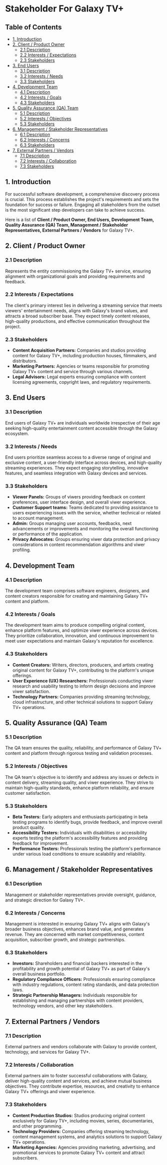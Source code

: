 # Stakeholder For Galaxy TV+
 
## Table of Contents
 
- [1. Introduction](#1-introduction)
- [2. Client / Product Owner](#2-client--product-owner)
  - [2.1 Description](#21-description)
  - [2.2 Interests / Expectations](#22-interests--expectations)
  - [2.3 Stakeholders](#23-stakeholders)
- [3. End Users](#3-end-users)
  - [3.1 Description](#31-description)
  - [3.2 Interests / Needs](#32-interests--needs)
  - [3.3 Stakeholders](#33-stakeholders)
- [4. Development Team](#4-development-team)
  - [4.1 Description](#41-description)
  - [4.2 Interests / Goals](#42-interests--goals)
  - [4.3 Stakeholders](#43-stakeholders)
- [5. Quality Assurance (QA) Team](#5-quality-assurance-qa-team)
  - [5.1 Description](#51-description)
  - [5.2 Interests / Objectives](#52-interests--objectives)
  - [5.3 Stakeholders](#53-stakeholders)
- [6. Management / Stakeholder Representatives](#6-management--stakeholder-representatives)
  - [6.1 Description](#61-description)
  - [6.2 Interests / Concerns](#62-interests--concerns)
  - [6.3 Stakeholders](#63-stakeholders)
- [7. External Partners / Vendors](#7-external-partners--vendors)
  - [7.1 Description](#71-description)
  - [7.2 Interests / Collaboration](#72-interests--collaboration)
  - [7.3 Stakeholders](#73-stakeholders)
 
## 1. Introduction
For successful software development, a comprehensive discovery process is crucial. This process establishes the project's requirements and sets the foundation for success or failure. Engaging all stakeholders from the outset is the most significant step developers can take to achieve success.
 
Here is a list of **Client / Product Owner, End Users, Development Team, Quality Assurance (QA) Team, Management / Stakeholder Representatives, External Partners / Vendors** for Galaxy TV+.
 
## 2. Client / Product Owner
 
### 2.1 Description
Represents the entity commissioning the Galaxy TV+ service, ensuring alignment with organizational goals and providing requirements and feedback.
 
### 2.2 Interests / Expectations
The client's primary interest lies in delivering a streaming service that meets viewers' entertainment needs, aligns with Galaxy's brand values, and attracts a broad subscriber base. They expect timely content releases, high-quality productions, and effective communication throughout the project.
 
### 2.3 Stakeholders
- **Content Acquisition Partners:** Companies and studios providing content for Galaxy TV+, including production houses, filmmakers, and distributors.
- **Marketing Partners:** Agencies or teams responsible for promoting Galaxy TV+ content and service through various channels.
- **Legal Advisors:** Legal experts ensuring compliance with content licensing agreements, copyright laws, and regulatory requirements.
 
## 3. End Users
 
### 3.1 Description
End users of Galaxy TV+ are individuals worldwide irrespective of their age seeking high-quality entertainment content accessible through the Galaxy ecosystem.
 
### 3.2 Interests / Needs
End users prioritize seamless access to a diverse range of original and exclusive content, a user-friendly interface across devices, and high-quality streaming experiences. They expect engaging storytelling, innovative features, and seamless integration with Galaxy devices and services.
 
### 3.3 Stakeholders
- **Viewer Panels:** Groups of viwers providing feedback on content preferences, user interface design, and overall viwer experience.
- **Customer Support teams:** Teams dedicated to providing assistance to users experiencing issues with the service, whether technical or related to account management.
- **Admin:** Groups managing user accounts, feedbacks, next advancements or improvements and monitoring the overall functioning or performance of the application.
- **Privacy Advocates:** Groups ensuring viwer data protection and privacy considerations in content recommendation algorithms and viwer profiling.
 
## 4. Development Team
 
### 4.1 Description
The development team comprises software engineers, designers, and content creators responsible for creating and maintaining Galaxy TV+ content and platform.
 
### 4.2 Interests / Goals
The development team aims to produce compelling original content, enhance platform features, and optimize viwer experience across devices. They prioritize collaboration, innovation, and continuous improvement to meet user expectations and maintain Galaxy's reputation for excellence.
 
### 4.3 Stakeholders
- **Content Creators:** Writers, directors, producers, and artists creating original content for Galaxy TV+, contributing to the platform's unique offerings.
- **User Experience (UX) Researchers:** Professionals conducting viwer research and usability testing to inform design decisions and improve viwer satisfaction.
- **Technology Partners:** Companies providing streaming technology, cloud infrastructure, and other technical solutions to support Galaxy TV+ operations.
 
## 5. Quality Assurance (QA) Team
 
### 5.1 Description
The QA team ensures the quality, reliability, and performance of Galaxy TV+ content and platform through rigorous testing and validation processes.
 
### 5.2 Interests / Objectives
The QA team's objective is to identify and address any issues or defects in content delivery, streaming quality, and viwer experience. They strive to maintain high-quality standards, enhance platform reliability, and ensure customer satisfaction.
 
### 5.3 Stakeholders
- **Beta Testers:** Early adopters and enthusiasts participating in beta testing programs to identify bugs, provide feedback, and improve overall product quality.
- **Accessibility Testers:** Individuals with disabilities or accessibility experts testing the platform's accessibility features and providing feedback for improvement.
- **Performance Testers:** Professionals testing the platform's performance under various load conditions to ensure scalability and reliability.
 
## 6. Management / Stakeholder Representatives
 
### 6.1 Description
Management or stakeholder representatives provide oversight, guidance, and strategic direction for Galaxy TV+.
 
### 6.2 Interests / Concerns
Management is interested in ensuring Galaxy TV+ aligns with Galaxy's broader business objectives, enhances brand value, and generates revenue. They are concerned with market competitiveness, content acquisition, subscriber growth, and strategic partnerships.
 
### 6.3 Stakeholders
- **Investors:** Shareholders and financial backers interested in the profitability and growth potential of Galaxy TV+ as part of Galaxy's overall business portfolio.
- **Regulatory Compliance Officers:** Professionals ensuring compliance with industry regulations, content rating standards, and data protection laws.
- **Strategic Partnership Managers:** Individuals responsible for establishing and managing partnerships with content providers, technology vendors, and other key stakeholders.
 
## 7. External Partners / Vendors
 
### 7.1 Description
External partners and vendors collaborate with Galaxy to provide content, technology, and services for Galaxy TV+.
 
### 7.2 Interests / Collaboration
External partners aim to foster successful collaborations with Galaxy, deliver high-quality content and services, and achieve mutual business objectives. They contribute expertise, resources, and creativity to enhance Galaxy TV+ offerings and viwer experience.
 
### 7.3 Stakeholders
- **Content Production Studios:** Studios producing original content exclusively for Galaxy TV+, including movies, series, documentaries, and other programming.
- **Technology Providers:** Companies offering streaming technology, content management systems, and analytics solutions to support Galaxy TV+ operations.
- **Marketing Agencies:** Agencies providing marketing, advertising, and promotional services to promote Galaxy TV+ content and attract subscribers.
